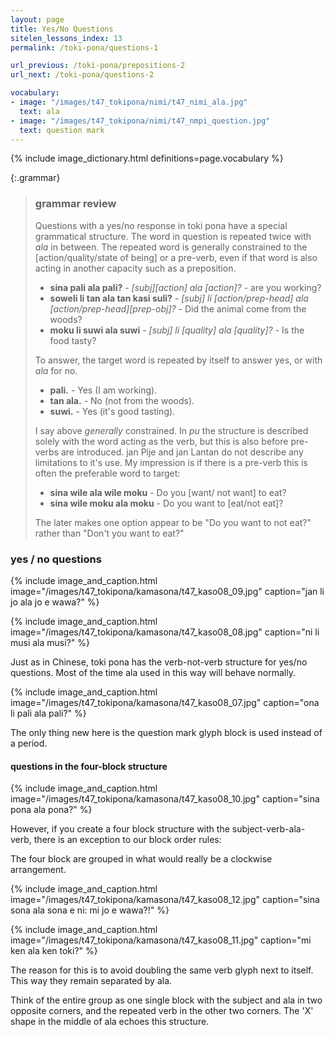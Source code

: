 ```yaml
---
layout: page
title: Yes/No Questions
sitelen_lessons_index: 13
permalink: /toki-pona/questions-1

url_previous: /toki-pona/prepositions-2
url_next: /toki-pona/questions-2

vocabulary:
- image: "/images/t47_tokipona/nimi/t47_nimi_ala.jpg"
  text: ala
- image: "/images/t47_tokipona/nimi/t47_nmpi_question.jpg"
  text: question mark
---
```


{% include image_dictionary.html definitions=page.vocabulary %}

{:.grammar}
>### grammar review
>
>Questions with a yes/no response in toki pona have a special grammatical structure. The word in question is repeated twice with _ala_ in between. The repeated word is generally constrained to the [action/quality/state of being] or a pre-verb, even if that word is also acting in another capacity such as a preposition.
>
>* __sina pali ala pali?__ - _[subj][action] ala [action]?_ - are you working?
>* __soweli li tan ala tan kasi suli?__ - _[subj] li [action/prep-head] ala [action/prep-head][prep-obj]?_ - Did the animal come from the woods?
>* __moku li suwi ala suwi__ - _[subj] li [quality] ala [quality]?_ - Is the food tasty?
>
> To answer, the target word is repeated by itself to answer yes, or with _ala_ for no.
>
>* __pali.__ - Yes (I am working).
>* __tan ala.__ - No (not from the woods).
>* __suwi.__ - Yes (it's good tasting).
>
> I say above _generally_ constrained. In _pu_ the structure is described solely with the word acting as the verb, but this is also before pre-verbs are introduced.  jan Pije and jan Lantan do not describe any limitations to it's use. My impression is if there is a pre-verb this is often the preferable word to target:
>
>* __sina wile ala wile moku__ - Do you [want/ not want] to eat?
>* __sina wile moku ala moku__ - Do you want to [eat/not eat]?
>
>The later makes one option appear to be "Do you want to not eat?" rather than "Don't you want to eat?"

### yes / no questions

{% include image_and_caption.html image="/images/t47_tokipona/kamasona/t47_kaso08_09.jpg" caption="jan li jo ala jo e wawa?" %}

{% include image_and_caption.html image="/images/t47_tokipona/kamasona/t47_kaso08_08.jpg" caption="ni li musi ala musi?" %}

Just as in Chinese, toki pona has the verb-not-verb structure for yes/no questions. Most of the time ala used in this way will behave normally.

{% include image_and_caption.html image="/images/t47_tokipona/kamasona/t47_kaso08_07.jpg" caption="ona li pali ala pali?" %}

The only thing new here is the question mark glyph block is used instead of a period.

#### questions in the four-block structure

{% include image_and_caption.html image="/images/t47_tokipona/kamasona/t47_kaso08_10.jpg" caption="sina pona ala pona?" %}

However, if you create a four block structure with the subject-verb-ala-verb, there is an exception to our block order rules:

The four block are grouped in what would really be a clockwise arrangement.

{% include image_and_caption.html image="/images/t47_tokipona/kamasona/t47_kaso08_12.jpg" caption="sina sona ala sona e ni: mi jo e wawa?!" %}


{% include image_and_caption.html image="/images/t47_tokipona/kamasona/t47_kaso08_11.jpg" caption="mi ken ala ken toki?" %}

The reason for this is to avoid doubling the same verb glyph next to itself. This way they remain separated by ala.

Think of the entire group as one single block with the subject and ala in two opposite corners, and the repeated verb in the other two corners. The 'X' shape in the middle of ala echoes this structure.
